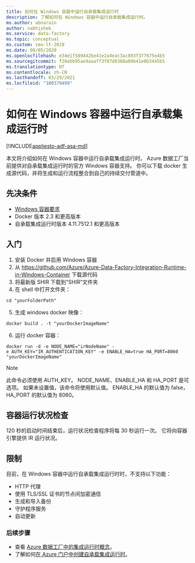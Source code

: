 ```yaml
---
title: 如何在 Windows 容器中运行自承载集成运行时
description: 了解如何在 Windows 容器中运行自承载集成运行时。
ms.author: abnarain
author: nabhishek
ms.service: data-factory
ms.topic: conceptual
ms.custom: seo-lt-2019
ms.date: 08/05/2020
ms.openlocfilehash: e34e1f589442be41e2a4eac3ac893f377675e4b5
ms.sourcegitcommit: f28ebb95ae9aaaff3f87d8388a09b41e0b3445b5
ms.translationtype: HT
ms.contentlocale: zh-CN
ms.lasthandoff: 03/29/2021
ms.locfileid: "100379499"
---
```

# <a name="how-to-run-self-hosted-integration-runtime-in-windows-container"></a>如何在 Windows 容器中运行自承载集成运行时

[!INCLUDE[appliesto-adf-asa-md](includes/appliesto-adf-xxx-md.md)]

本文将介绍如何在 Windows 容器中运行自承载集成运行时。
Azure 数据工厂当前提供对自承载集成运行时的官方 Windows 容器支持。 你可以下载 docker 生成源代码，并将生成和运行流程整合到自己的持续交付管道中。 

## <a name="prerequisites"></a>先决条件 
- [Windows 容器要求](/virtualization/windowscontainers/deploy-containers/system-requirements)
- Docker 版本 2.3 和更高版本 
- 自承载集成运行时版本 4.11.7512.1 和更高版本 
## <a name="get-started"></a>入门 
1.  安装 Docker 并启用 Windows 容器 
2.  从 https://github.com/Azure/Azure-Data-Factory-Integration-Runtime-in-Windows-Container 下载源代码
3.  将最新版 SHIR 下载到“SHIR”文件夹 
4.  在 shell 中打开文件夹： 
```console
cd "yourFolderPath"
```

5.  生成 windows docker 映像： 
```console
docker build . -t "yourDockerImageName" 
```
6.  运行 docker 容器： 
```console
docker run -d -e NODE_NAME="irNodeName" -e AUTH_KEY="IR_AUTHENTICATION_KEY" -e ENABLE_HA=true HA_PORT=8060 "yourDockerImageName"    
```
> [!NOTE]
> 此命令必须使用 AUTH_KEY。 NODE_NAME、ENABLE_HA 和 HA_PORT 是可选项。 如果未设置值，该命令将使用默认值。 ENABLE_HA 的默认值为 false，HA_PORT 的默认值为 8060。

## <a name="container-health-check"></a>容器运行状况检查 
120 秒的启动时间结束后，运行状况检查程序将每 30 秒运行一次。 它将向容器引擎提供 IR 运行状况。 

## <a name="limitations"></a>限制
目前，在 Windows 容器中运行自承载集成运行时时，不支持以下功能：
- HTTP 代理 
- 使用 TLS/SSL 证书的节点间加密通信 
- 生成和导入备份 
- 守护程序服务 
- 自动更新 

### <a name="next-steps"></a>后续步骤
- 查看 [Azure 数据工厂中的集成运行时概念](./concepts-integration-runtime.md)。
- 了解如何[在 Azure 门户中创建自承载集成运行时](./create-self-hosted-integration-runtime.md)。
